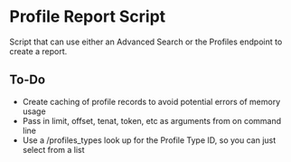 # Profile Report Script
Script that can use either an Advanced Search or the Profiles endpoint to create a report. 

## To-Do
- Create caching of profile records to avoid potential errors of memory usage
- Pass in limit, offset, tenat, token, etc as arguments from on command line
- Use a /profiles_types look up for the Profile Type ID, so you can just select from a list